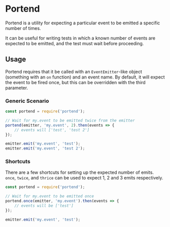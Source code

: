 # Portend

Portend is a utility for expecting a particular event to be emitted a specific number of times.

It can be useful for writing tests in which a known number of events are expected to be emitted, and the test must wait before proceeding.

## Usage

Portend requires that it be called with an `EventEmitter`-like object (something with an `on` function) and an event name. By default, it will expect the event to be fired once, but this can be overridden with the third parameter.

### Generic Scenario

```javascript
const portend = require('portend');

// Wait for my.event to be emitted twice from the emitter
portend(emitter, 'my.event', 2).then(events => {
	// events will ['test', 'test 2']
});

emitter.emit('my.event', 'test');
emitter.emit('my.event', 'test 2');
```

### Shortcuts

There are a few shortcuts for setting up the expected number of emits. `once`, `twice`, and `thrice` can be used to expect 1, 2 and 3 emits respectively.

```javascript
const portend = require('portend');

// Wait for my.event to be emitted once
portend.once(emitter, 'my.event').then(events => {
	// events will be ['test']
});

emitter.emit('my.event', 'test');
```